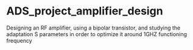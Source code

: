 # ADS_project_amplifier_design
Designing an RF amplifier, using a bipolar transistor, and studying the adaptation S parameters in order to optimize it around 1GHZ functioning frequency
